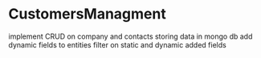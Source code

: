 # CustomersManagment
implement CRUD on company and contacts 
storing data in mongo db
add dynamic fields to entities
filter on static and dynamic added fields
